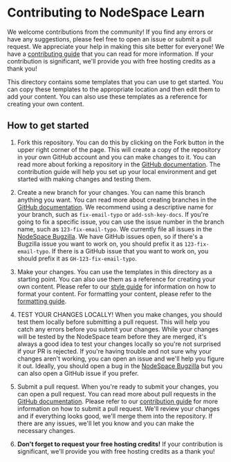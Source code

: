 # Contributing to NodeSpace Learn

We welcome contributions from the community! If you find any errors or have any suggestions, please feel free to open an issue or submit a pull request. We appreciate your help in making this site better for everyone! We have a [contributing guide](../docs/contributing/index.md) that you can read for more information. If your contribution is significant, we'll provide you with free hosting credits as a thank you!

This directory contains some templates that you can use to get started. You can copy these templates to the appropriate location and then edit them to add your content. You can also use these templates as a reference for creating your own content.

## How to get started

1. Fork this repository. You can do this by clicking on the Fork button in the upper right corner of the page. This will create a copy of the repository in your own GitHub account and you can make changes to it. You can read more about forking a repository in the [GitHub documentation](https://docs.github.com/en/github/getting-started-with-github/fork-a-repo). The contribution guide will help you set up your local environment and get started with making changes and testing them.

2. Create a new branch for your changes. You can name this branch anything you want. You can read more about creating branches in the [GitHub documentation](https://docs.github.com/en/github/collaborating-with-issues-and-pull-requests/creating-and-deleting-branches-within-your-repository). We recommend using a descriptive name for your branch, such as `fix-email-typo` or `add-ssh-key-docs`. If you're going to fix a specific issue, you can use the issue number in the branch name, such as `123-fix-email-typo`. We currently file all issues in the [NodeSpace Bugzilla](https://bugzilla.nodespace.com). We have GitHub issues open, so if there's a Bugzilla issue you want to work on, you should prefix it as `123-fix-email-typo`. If there is a GitHub issue that you want to work on, you should prefix it as `GH-123-fix-email-typo`.

3. Make your changes. You can use the templates in this directory as a starting point. You can also use them as a reference for creating your own content. Please refer to our [style guide](../docs/contributing/style-guide.md) for information on how to format your content. For formatting your content, please refer to the [formatting guide](../docs/contributing/docs-formatting.md).

4. TEST YOUR CHANGES LOCALLY! When you make changes, you should test them locally before submitting a pull request. This will help you catch any errors before you submit your changes. While your changes will be tested by the NodeSpace team before they are merged, it's always a good idea to test your changes locally so you're not surprised if your PR is rejected. If you're having trouble and not sure why your changes aren't working, you can open an issue and we'll help you figure it out. Ideally, you should open a bug in the [NodeSpace Bugzilla](https://bugzilla.nodespace.com) but you can also open a GitHub issue if you prefer.

5. Submit a pull request. When you're ready to submit your changes, you can open a pull request. You can read more about pull requests in the [GitHub documentation](https://docs.github.com/en/github/collaborating-with-issues-and-pull-requests/about-pull-requests). Please refer to our [contribution guide](../docs/contributing/index.md) for more information on how to submit a pull request. We'll review your changes and if everything looks good, we'll merge them into the repository. If there are any issues, we'll let you know and you can make the necessary changes.

6. **Don't forget to request your free hosting credits!** If your contribution is significant, we'll provide you with free hosting credits as a thank you! 

